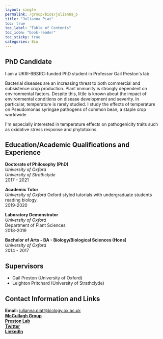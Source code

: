 ```yaml
---
layout: single
permalink: /group/bios/julianna_p
title: "Julianna Piat"
toc: true
toc_label: "Table of Contents"
toc_icon: "book-reader"
toc_sticky: true
categories: Bio
---
```


## PhD Candidate

I am a UKRI-BBSRC-funded PhD student in Professor Gail Preston's lab.

Bacterial diseases are an increasing threat to both commercial and subsistence crop production. Plant immunity is strongly dependent on environmental factors. Despite this, little is known about the impact of environmental conditions on disease development and severity. In particular, temperature is rarely studied. I study the effects of temperature on Pseudomonas syringae pathogens of common bean, a staple crop worldwide.

I'm especially interested in temperature effects on pathogenicity traits such as oxidative stress response and phytotoxins.

## Education/Academic Qualifications and Experience

**Doctorate of Philosophy (PhD)**  
*University of Oxford*  
*University of Strathclyde*  
2017 - 2021

**Academic Tutor**  
*University of Oxford*
Oxford styled tutorials with undergraduate students reading biology.  
2019-2020

**Laboratory Demonstrator**  
*University of Oxford*  
Department of Plant Sciences  
2018-2019  

**Bachelor of Arts - BA - Biology/Biological Sciences (Hons)**  
*University of Oxford*  
2014 - 2017  


## Supervisors

- Gail Preston (University of Oxford)
- Leighton Pritchard (University of Strathclyde)


## Contact Information and Links

**Email:** julianna.piat@biology.ox.ac.uk   
[**McCullagh Group**](https://massspec.web.ox.ac.uk/)  
[**Preston Lab**](https://preston.web.ox.ac.uk/home)  
[**Twitter**](https://twitter.com/JuliannaPiat)  
[**LinkedIn**](https://uk.linkedin.com/in/julianna-i-o-piat-1239961a9)  
